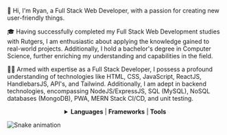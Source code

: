 👋 Hi, I'm Ryan, a Full Stack Web Developer,
with a passion for creating new user-friendly things.

🎓 Having successfully completed my Full Stack Web Development studies with Rutgers,
I am enthusiastic about applying the knowledge gained to real-world projects.
Additionally, I hold a bachelor's degree in Computer Science,
further enriching my understanding and capabilities in the field.

🧑‍💻 Armed with expertise as a Full Stack Developer,
I possess a profound understanding of technologies like HTML, CSS, JavaScript,
ReactJS, HandlebarsJS, API's, and Tailwind. Additionally, I am adept in backend technologies,
encompassing NodeJS/ExpressJS, SQL (MySQL), NoSQL databases (MongoDB), PWA, MERN Stack CI/CD,
and unit testing.


<div align="center">
  <details>
    <summary><b>Languages</b> | <b>Frameworks</b> | <b>Tools</b></summary>
  
  | CSS3       | React        | Git, GitHub                    |
  | ---------  | ----------   | -------------------------------|
  | HTML5      | Tailwind CSS | MongoDB                        |
  | JavaScript | ReactJS      | Node.js, GraphQL               |
  | SQL        | HandlebarsJS | PWA, API's, Unit Testing       |
  |            |              | Tailwind CSS, BootStrap        |
  |            |              | Node.js, Express.js            |
  |            |              | GraphQL, PostMan Mern Stack    |
  
  </details>
</div>


![Snake animation](https://github.com/RyanEbanks/RyanEbanks/blob/output/github-contribution-grid-snake.svg)
